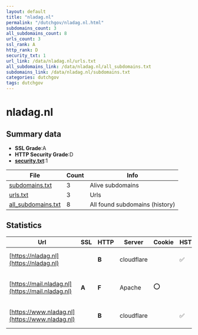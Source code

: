 ```yaml
---
layout: default
title: "nladag.nl"
permalink: "/dutchgov/nladag.nl.html"
subdomains_count: 3
all_subdomains_count: 8
urls_count: 3
ssl_rank: A
http_rank: D
security_txt: 1
url_link: /data/nladag.nl/urls.txt
all_subdomains_link: /data/nladag.nl/all_subdomains.txt
subdomains_link: /data/nladag.nl/subdomains.txt
categories: dutchgov
tags: dutchgov
---
```



# nladag.nl
## Summary data


 - **SSL Grade**:A
 - **HTTP Security Grade**:D
 - **[security.txt](https://www.digitaleoverheid.nl/nieuws/standaard-security-txt-nu-verplicht-voor-overheid/)**:1


| File       | Count | Info |
|------------|-------|------|
|[subdomains.txt](/DutchGovScope/data/nladag.nl/subdomains.txt)|3|Alive subdomains|
|[urls.txt](/DutchGovScope/data/nladag.nl/urls.txt)|3|Urls|
|[all_subdomains.txt](/DutchGovScope/data/nladag.nl/all_subdomains.txt)|8|All found subdomains (history)|


## Statistics


| Url | SSL | HTTP | Server | Cookie | HSTS | CORS | CTO | CSP | XFO | XXP | RP |FP| Tech |Title |
|--------|-------|-------|------|------|------|------|------|------|------|------|------|------|------|------|
|[https://nladag.nl](https://nladag.nl)| | **B**|cloudflare| |:white_check_mark: | | | | :white_check_mark: | | :white_check_mark: | |Cloudflare HSTS PHP|Home NL Arbeidsi...|
|[https://mail.nladag.nl](https://mail.nladag.nl)| **A**| **F**|Apache|:o: | | | | | | | :white_check_mark: | |Apache HTTP Server PHP||
|[https://www.nladag.nl](https://www.nladag.nl)| | **B**|cloudflare| |:white_check_mark: | | | | :white_check_mark: | | :white_check_mark: | |Cloudflare HSTS PHP||

